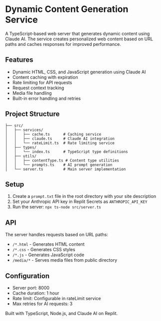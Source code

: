 
# Dynamic Content Generation Service

A TypeScript-based web server that generates dynamic content using Claude AI. The service creates personalized web content based on URL paths and caches responses for improved performance.

## Features

- Dynamic HTML, CSS, and JavaScript generation using Claude AI
- Content caching with expiration
- Rate limiting for API requests 
- Request context tracking
- Media file handling
- Built-in error handling and retries

## Project Structure

```
├── src/
│   ├── services/
│   │   ├── cache.ts      # Caching service
│   │   ├── claude.ts     # Claude AI integration
│   │   └── rateLimit.ts  # Rate limiting service
│   ├── types/
│   │   └── index.ts      # TypeScript type definitions
│   ├── utils/
│   │   ├── contentType.ts # Content type utilities
│   │   └── prompts.ts    # AI prompt generation
│   └── server.ts         # Main server implementation
```

## Setup

1. Create a `prompt.txt` file in the root directory with your site description
2. Set your Anthropic API key in Replit Secrets as `ANTHROPIC_API_KEY`
3. Run the server: `npx ts-node src/server.ts`

## API

The server handles requests based on URL paths:
- `/*.html` - Generates HTML content
- `/*.css` - Generates CSS styles
- `/*.js` - Generates JavaScript code
- `/media/*` - Serves media files from public directory

## Configuration

- Server port: 8000
- Cache duration: 1 hour
- Rate limit: Configurable in rateLimit service
- Max retries for AI requests: 3

Built with TypeScript, Node.js, and Claude AI on Replit.
